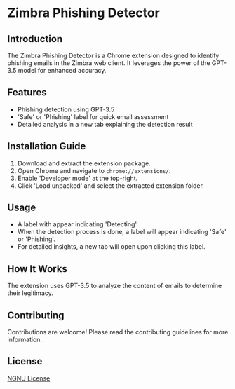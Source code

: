 # Zimbra Phishing Detector

## Introduction
The Zimbra Phishing Detector is a Chrome extension designed to identify phishing emails in the Zimbra web client. It leverages the power of the GPT-3.5 model for enhanced accuracy.

## Features
- Phishing detection using GPT-3.5
- 'Safe' or 'Phishing' label for quick email assessment
- Detailed analysis in a new tab explaining the detection result

## Installation Guide
1. Download and extract the extension package.
2. Open Chrome and navigate to `chrome://extensions/`.
3. Enable 'Developer mode' at the top-right.
4. Click 'Load unpacked' and select the extracted extension folder.

## Usage
- A label with appear indicating 'Detecting'
- When the detection process is done, a label will appear indicating 'Safe' or 'Phishing'.
- For detailed insights, a new tab will open upon clicking this label.

## How It Works
The extension uses GPT-3.5 to analyze the content of emails to determine their legitimacy.

## Contributing
Contributions are welcome! Please read the contributing guidelines for more information.

## License
[NGNU License](LICENSE)